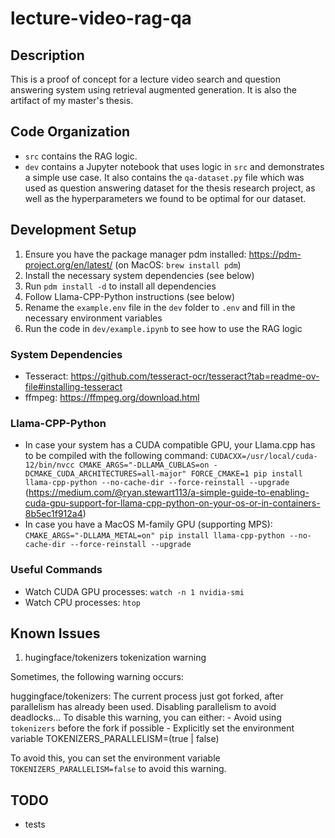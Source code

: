 # lecture-video-rag-qa

## Description

This is a proof of concept for a lecture video search and question answering system using retrieval augmented generation. It is also the artifact of my master's thesis.

## Code Organization

- `src` contains the RAG logic.
- `dev` contains a Jupyter notebook that uses logic in `src` and demonstrates a simple use case. It also contains the `qa-dataset.py` file which was used as question answering dataset for the thesis research project, as well as the hyperparameters we found to be optimal for our dataset.

## Development Setup

1. Ensure you have the package manager pdm installed: https://pdm-project.org/en/latest/ (on MacOS: `brew install pdm`)
2. Install the necessary system dependencies (see below)
3. Run `pdm install -d` to install all dependencies
4. Follow Llama-CPP-Python instructions (see below)
5. Rename the `example.env` file in the `dev` folder to `.env` and fill in the necessary environment variables
6. Run the code in `dev/example.ipynb` to see how to use the RAG logic

### System Dependencies

- Tesseract: https://github.com/tesseract-ocr/tesseract?tab=readme-ov-file#installing-tesseract
- ffmpeg: https://ffmpeg.org/download.html

### Llama-CPP-Python

- In case your system has a CUDA compatible GPU, your Llama.cpp has to be compiled with the following command: `CUDACXX=/usr/local/cuda-12/bin/nvcc CMAKE_ARGS="-DLLAMA_CUBLAS=on -DCMAKE_CUDA_ARCHITECTURES=all-major" FORCE_CMAKE=1 pip install llama-cpp-python --no-cache-dir --force-reinstall --upgrade` (https://medium.com/@ryan.stewart113/a-simple-guide-to-enabling-cuda-gpu-support-for-llama-cpp-python-on-your-os-or-in-containers-8b5ec1f912a4)
- In case you have a MacOS M-family GPU (supporting MPS): `CMAKE_ARGS="-DLLAMA_METAL=on" pip install llama-cpp-python --no-cache-dir --force-reinstall --upgrade`

### Useful Commands

- Watch CUDA GPU processes: `watch -n 1 nvidia-smi`
- Watch CPU processes: `htop`

## Known Issues

1. hugingface/tokenizers tokenization warning

Sometimes, the following warning occurs:

huggingface/tokenizers: The current process just got forked, after parallelism has already been used. Disabling parallelism to avoid deadlocks...
To disable this warning, you can either: - Avoid using `tokenizers` before the fork if possible - Explicitly set the environment variable TOKENIZERS_PARALLELISM=(true | false)

To avoid this, you can set the environment variable `TOKENIZERS_PARALLELISM=false` to avoid this warning.

## TODO

- tests
